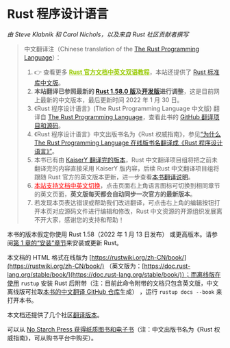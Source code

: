 # Rust 程序设计语言

*由 Steve Klabnik 和 Carol Nichols，以及来自 Rust 社区贡献者撰写*

> 中文翻译注（Chinese translation of the [The Rust Programming Language][book-website]）：
>
> 1. 👉 查看更多 <a href="https://rustwiki.org/" style="color:#97ca00;font-weight:bold;">Rust 官方文档中英文双语教程</a>，本站还提供了 [Rust 标准库中文版][std]。
> 2. **本站翻译已参照最新的 [Rust 1.58.0 版][rust-1.58.0]及[开发版][rust-nightly]进行调整**，这是目前网上最新的中文版本，最后更新时间 2022 年 1 月 30 日。
> 3. 《Rust 程序设计语言》(The Rust Programming Language 中文版) 翻译自 [The Rust Programming Language][book-website]，查看此书的 [GitHub 翻译项目和源码][book-cn]。
> 4. 《Rust 程序设计语言》中文出版书名为《Rust 权威指南》，参见[“为什么 The Rust Programming Language 在线版书名翻译成《Rust 程序设计语言》”][trpl-translation]。
> 5. 本书已有由 [KaiserY 翻译完的版本](https://github.com/KaiserY/trpl-zh-cn)，Rust 中文翻译项目组将把之前未翻译完的内容直接采用 KaiserY 版内容，后续 Rust 中文翻译项目组将跟随 Rust 官方的英文版本更新，进一步查看[本书翻译说明][translation-details]。
> 6. <a href="https://rustwiki.org/en/book" style="color:red;">本站支持文档中英文切换</a>，点击页面右上角语言图标可切换到相同章节的英文页面，**英文版每天都会自动同步一次官方的最新版本**。
> 7. 若发现本页表达错误或帮助我们改进翻译，可点击右上角的编辑按钮打开本页对应源码文件进行编辑和修改，Rust 中文资源的开源组织发展离不开大家，感谢您的支持和帮助！

本书的版本假定你使用 Rust 1.58（2022 年 1 月 13 日发布） 或更高版本。请参阅[第 1 章的“安装”章节][install]<!-- ignore -->来安装或更新 Rust。

本文档的 HTML 格式在线版为 [https://rustwiki.org/zh-CN/book/](https://rustwiki.org/zh-CN/book/) （英文版为：[https://doc.rust-lang.org/stable/book/](https://doc.rust-lang.org/stable/book/)）；而离线版在使用 `rustup` 安装 Rust 后附带（注：目前此命令附带的文档只包含英文版，中文离线版可拉取[本书的中文翻译 GitHub 仓库][book-cn]生成） ，运行 `rustup docs --book` 来打开本书。

本文档还提供了几个社区[翻译版本][translations]。

可以从 [No Starch Press 获得纸质图书和电子书][nsprust]（注：中文出版书名为《Rust 权威指南》，可从购书平台中购买）。

[std]: https://rustwiki.org/zh-CN/std/
[rust-1.58.0]: https://doc.rust-lang.org/1.58.0/book/
[rust-nightly]: https://doc.rust-lang.org/nightly/book/
[book-website]: https://doc.rust-lang.org/book
[book-cn]: https://github.com/rust-lang-cn/book-cn
[trpl-translation]: https://rustwiki.org/wiki/translate/other-translation/#the-rust-programing-language
[translation-details]: https://rustwiki.org/docs/book/
[install]: ch01-01-installation.html
[nsprust]: https://nostarch.com/rust
[translations]: appendix-06-translation.html
